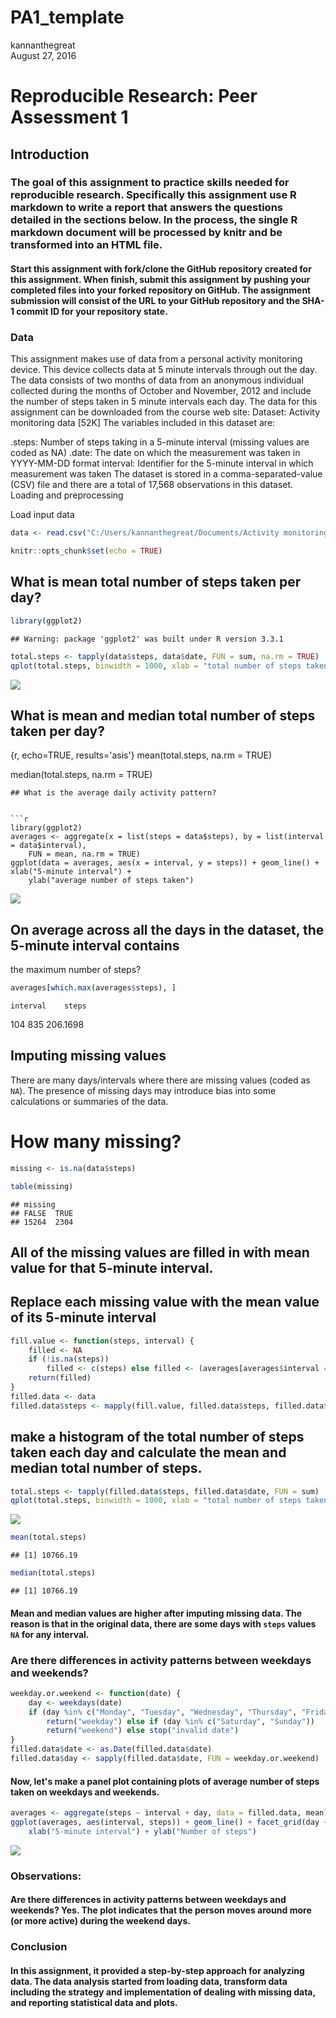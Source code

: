 # PA1_template
kannanthegreat  
August 27, 2016  
# Reproducible Research: Peer Assessment 1

## Introduction

### The goal of this assignment to practice skills needed for reproducible research. Specifically this assignment use R markdown to write a report that answers the questions detailed in the sections below. In the process, the single R markdown document will be processed by knitr and be transformed into an HTML file.

#### Start this assignment with fork/clone the GitHub repository created for this assignment. When finish, submit this assignment by pushing your completed files into your forked repository on GitHub. The assignment submission will consist of the URL to your GitHub repository and the SHA-1 commit ID for your repository state.

### Data
This assignment makes use of data from a personal activity monitoring device. This device collects data at 5 minute intervals through out the day. The data consists of two months of data from an anonymous individual collected during the months of October and November, 2012 and include the number of steps taken in 5 minute intervals each day. The data for this assignment can be downloaded from the course web site: Dataset: Activity monitoring data [52K] The variables included in this dataset are:

.steps: Number of steps taking in a 5-minute interval (missing values are coded as NA)
.date: The date on which the measurement was taken in YYYY-MM-DD format
interval: Identifier for the 5-minute interval in which measurement was taken The dataset is stored in a comma-separated-value (CSV) file and there are a total of 17,568 observations in this dataset.
Loading and preprocessing

Load input data 

```r
data <- read.csv("C:/Users/kannanthegreat/Documents/Activity monitoring data project/repdata_data_activity/activity.csv")
```

```r
knitr::opts_chunk$set(echo = TRUE)
```
## What is mean total number of steps taken per day?


```r
library(ggplot2)
```

```
## Warning: package 'ggplot2' was built under R version 3.3.1
```

```r
total.steps <- tapply(data$steps, data$date, FUN = sum, na.rm = TRUE)
qplot(total.steps, binwidth = 1000, xlab = "total number of steps taken each day")
```

![](PA1_template_files/figure-html/qplot-1.png)<!-- -->
## What is mean and median total number of steps taken per day?

{r, echo=TRUE, results='asis'}
mean(total.steps, na.rm = TRUE)

median(total.steps, na.rm = TRUE)
```
## What is the average daily activity pattern?


```r
library(ggplot2)
averages <- aggregate(x = list(steps = data$steps), by = list(interval = data$interval), 
    FUN = mean, na.rm = TRUE)
ggplot(data = averages, aes(x = interval, y = steps)) + geom_line() + xlab("5-minute interval") + 
    ylab("average number of steps taken")
```

![](PA1_template_files/figure-html/averages-1.png)<!-- -->
## On average across all the days in the dataset, the 5-minute interval contains
the maximum number of steps?


```r
averages[which.max(averages$steps), ]
```

    interval    steps
104      835 206.1698
## Imputing missing values

There are many days/intervals where there are missing values (coded as `NA`). The presence of missing days may introduce bias into some calculations or summaries of the data.
# How many missing?


```r
missing <- is.na(data$steps)

table(missing)
```

```
## missing
## FALSE  TRUE 
## 15264  2304
```
## All of the missing values are filled in with mean value for that 5-minute interval.

## Replace each missing value with the mean value of its 5-minute interval


```r
fill.value <- function(steps, interval) {
    filled <- NA
    if (!is.na(steps)) 
        filled <- c(steps) else filled <- (averages[averages$interval == interval, "steps"])
    return(filled)
}
filled.data <- data
filled.data$steps <- mapply(fill.value, filled.data$steps, filled.data$interval)
```
## make a histogram of the total number of steps taken each day and calculate the mean and median total number of steps.

```r
total.steps <- tapply(filled.data$steps, filled.data$date, FUN = sum)
qplot(total.steps, binwidth = 1000, xlab = "total number of steps taken each day")
```

![](PA1_template_files/figure-html/daily.steps-1.png)<!-- -->

 


```r
mean(total.steps)
```

```
## [1] 10766.19
```

```r
median(total.steps)
```

```
## [1] 10766.19
```
#### Mean and median values are higher after imputing missing data. The reason is that in the original data, there are some days with `steps` values `NA` for any interval. 

### Are there differences in activity patterns between weekdays and weekends?


```r
weekday.or.weekend <- function(date) {
    day <- weekdays(date)
    if (day %in% c("Monday", "Tuesday", "Wednesday", "Thursday", "Friday")) 
        return("weekday") else if (day %in% c("Saturday", "Sunday")) 
        return("weekend") else stop("invalid date")
}
filled.data$date <- as.Date(filled.data$date)
filled.data$day <- sapply(filled.data$date, FUN = weekday.or.weekend)
```


#### Now, let's make a panel plot containing plots of average number of steps taken on weekdays and weekends.


```r
averages <- aggregate(steps ~ interval + day, data = filled.data, mean)
ggplot(averages, aes(interval, steps)) + geom_line() + facet_grid(day ~ .) + 
    xlab("5-minute interval") + ylab("Number of steps")
```

![](PA1_template_files/figure-html/panel.plot-1.png)<!-- -->
### Observations:

#### Are there differences in activity patterns between weekdays and weekends? Yes. The plot indicates that the person moves around more (or more active) during the weekend days.

### Conclusion

#### In this assignment, it provided a step-by-step approach for analyzing data. The data analysis started from loading data, transform data including the strategy and implementation of dealing with missing data, and reporting statistical data and plots. 
